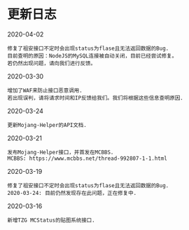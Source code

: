 # 更新日志
2020-04-02
```
修复了祖安接口不定时会出现status为flase且无法返回数据的Bug.
目前查明的原因：NodeJS的MySQL连接被自动关闭，目前已经尝试修复。
若仍然出现问题，请向我们进行反馈。
```
2020-03-30
```
增加了WAF来防止接口恶意调用.
若出现误判，请将请求时间和IP反馈给我们。我们将根据这些信息查明原因.
```
2020-03-24
```
更新Mojang-Helper的API文档.
```
2020-03-21
```
发布Mojang-Helper接口，并首发在MCBBS.
MCBBS: https://www.mcbbs.net/thread-992807-1-1.html
```
2020-03-19
```
修复了祖安接口不定时会出现status为flase且无法返回数据的Bug.
2020-03-24: 目前仍然发现存在此问题，正在修复中.
```
2020-03-16
```
新增TZG MCStatus的贴图系统接口.
```